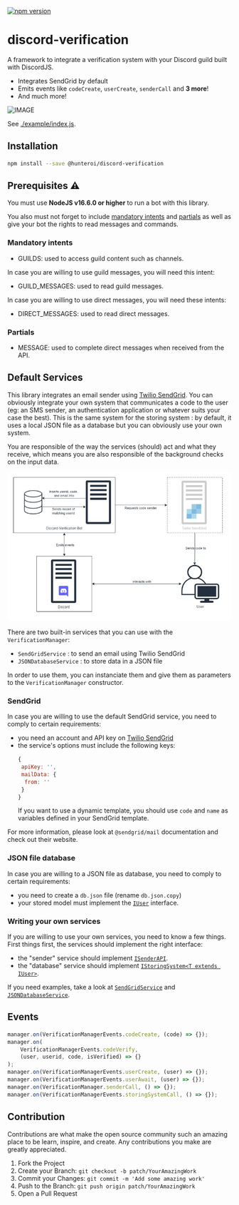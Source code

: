 <a href="https://www.npmjs.com/package/@hunteroi/discord-verification"><img src="https://badge.fury.io/js/%40hunteroi%2Fdiscord-verification.svg" alt="npm version" height="18"></a>

# discord-verification

A framework to integrate a verification system with your Discord guild built with DiscordJS.

- Integrates SendGrid by default
- Emits events like `codeCreate`, `userCreate`, `senderCall` and **3 more**!
- And much more!

![IMAGE](assets/example.gif)

See [./example/index.js](example/index.js).

## Installation

```sh
npm install --save @hunteroi/discord-verification
```

## Prerequisites ⚠️

You must use **NodeJS v16.6.0 or higher** to run a bot with this library.

You also must not forget to include [mandatory intents](#mandatory-intents) and [partials](#partials) as well as give your bot the rights to read messages and commands.

### Mandatory intents

- GUILDS: used to access guild content such as channels.

In case you are willing to use guild messages, you will need this intent:

- GUILD_MESSAGES: used to read guild messages.

In case you are willing to use direct messages, you will need these intents:

- DIRECT_MESSAGES: used to read direct messages.

### Partials

- MESSAGE: used to complete direct messages when received from the API.

## Default Services

This library integrates an email sender using [Twilio SendGrid](https://www.twilio.com/sendgrid/email-api). You can obviously integrate your own system that communicates a code to the user (eg: an SMS sender, an authentication application or whatever suits your case the best).
This is the same system for the storing system : by default, it uses a local JSON file as a database but you can obviously use your own system.

You are responsible of the way the services (should) act and what they receive, which means you are also responsible of the background checks on the input data.

<div align="center">

![IMAGE](assets/HLD_schema.jpg)

</div>

There are two built-in services that you can use with the `VerificationManager`:

- `SendGridService` : to send an email using Twilio SendGrid
- `JSONDatabaseService` : to store data in a JSON file

In order to use them, you can instanciate them and give them as parameters to the `VerificationManager` constructor.

### SendGrid

In case you are willing to use the default SendGrid service, you need to comply to certain requirements:

- you need an account and API key on [Twilio SendGrid](https://sendgrid.com/free?source=sendgrid-nodejs)
- the service's options must include the following keys:
  ```js
  {
   apiKey: '',
   mailData: {
    from: ''
   }
  }
  ```
  If you want to use a dynamic template, you should use `code` and `name` as variables defined in your SendGrid template.

For more information, please look at `@sendgrid/mail` documentation and check out their website.

### JSON file database

In case you are willing to a JSON file as database, you need to comply to certain requirements:

- you need to create a `db.json` file (rename `db.json.copy`)
- your stored model must implement the [`IUser`](/src/types/IUser.ts) interface.

### Writing your own services

If you are willing to use your own services, you need to know a few things. First things first, the services should implement the right interface:

- the "sender" service should implement [`ISenderAPI`](/src/types/SenderAPI.ts).
- the "database" service should implement [`IStoringSystem<T extends IUser>`](/src/types/StoringSystem.ts).

If you need examples, take a look at [`SendGridService`](/src/services/SendGridService.ts) and [`JSONDatabaseService`](/src/services/JSONDatabaseService.ts).

## Events

```ts
manager.on(VerificationManagerEvents.codeCreate, (code) => {});
manager.on(
	VerificationManagerEvents.codeVerify,
	(user, userid, code, isVerified) => {}
);
manager.on(VerificationManagerEvents.userCreate, (user) => {});
manager.on(VerificationManagerEvents.userAwait, (user) => {});
manager.on(VerificationManager.senderCall, () => {});
manager.on(VerificationManagerEvents.storingSystemCall, () => {});
```

## Contribution

Contributions are what make the open source community such an amazing place to be learn, inspire, and create. Any contributions you make are greatly appreciated.

1. Fork the Project
2. Create your Branch: `git checkout -b patch/YourAmazingWork`
3. Commit your Changes: `git commit -m 'Add some amazing work'`
4. Push to the Branch: `git push origin patch/YourAmazingWork`
5. Open a Pull Request
